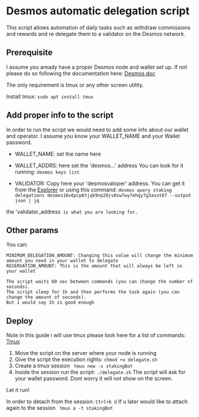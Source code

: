 # Desmos automatic delegation script
This script allows automation of daily tasks such as withdraw commissions and rewards and re delegate them to a validator on the Desmos network.

## Prerequisite
I assume you aready have a proper Desmos node and wallet set up. If not please do so following the documentation here: [Desmos doc](https://docs.desmos.network/fullnode/overview.html#requirements)

The only requirement is tmux or any other screen utility.

Install tmux: 
`sudo apt install tmux`

## Add proper info to the script

In order to run the script we would need to add some info about our wallet and operator.
I assume you know your WALLET_NAME and your Wallet password.

* WALLET_NAME: set the name here

* WALLET_ADDRS: here set the 'desmos...' address
You can look for it running: `desmos keys list`


* VALIDATOR: Copy here your 'desmosvaloper' address.
You can get it from the [Explorer](https://morpheus.desmos.network/validators) 
or using this command: `desmos query staking delegations desmos16v6pcp6tjqk9np20jv0zw7wy7ehqy7g3asxt67 --output json | jq`

the 'validator_address` is what you are looking for.`

## Other params

You can:
```
MINIMUM_DELEGATION_AMOUNT: Changing this value will change the minimum amount you need in your wallet to delegate
RESERVATION_AMOUNT: This is the amount that will always be left in your wallet

The script waits 60 sec between commands (you can change the number of seconds).
The script sleep for 1h and then performs the task again (you can change the amount of seconds).
But i would say 1h is good enough
```

## Deploy

Note in this guide i will use tmux please look here for a list of commands: [Tmux](https://tmuxcheatsheet.com/)

1. Move the script on the server where your node is running
2. Give the script the execution rights: `chmod +x delegate.sh`
3. Create a tmux session ` tmux new -s stakingBot` 
4. Inside the session run the script: `./delegate.sh`
The script will ask for your wallet password. Dont worry it will not show on the screen.

Let it run!

In order to detach from the session: `Ctrl+b d`
If u later would like to attach again to the session ` tmux a -t stakingBot`

